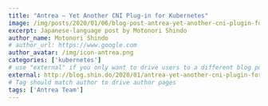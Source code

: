 ```yaml
---
title: "Antrea – Yet Another CNI Plug-in for Kubernetes"
image: /img/posts/2020/01/06/blog-post-antrea-yet-another-cni-plugin-for-kubernetes.jpg
excerpt: Japanese-language post by Motonori Shindo
author_name: Motonori Shindo
# author_url: https://www.google.com
author_avatar: /img/icon-antrea.png
categories: ['kubernetes']
# use "external" if you only want to drive users to a different blog post that lives outside this site.
external: http://blog.shin.do/2020/01/antrea-yet-another-cni-plugin-for-kubernetes/
# Tag should match author to drive author pages
tags: ['Antrea Team']
---
```


